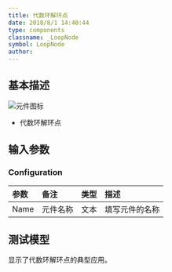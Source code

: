 ```yaml
---
title: 代数环解环点
date: 2018/8/1 14:40:44
type: components
classname: _LoopNode
symbol: LoopNode
author: 
---
```

## <span id="comp_desc">基本描述</span>
![元件图标]()

- 代数环解环点

## <span id="comp_params">输入参数</span>
### <span id="comp_params_group_Configuration">Configuration</span>
| 参数 | 备注 | 类型 | 描述 |
| :--- | :--- | :--: | :--- |
| <span id="comp_params_param_Name">Name</span> | 元件名称 | 文本 | 填写元件的名称 |

[Name]: #comp_params_param_Name "Name"

## <span id="comp_example">测试模型</span>
[<test name>](<test link>)显示了代数环解环点的典型应用。




